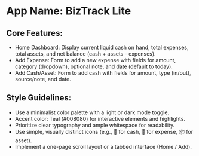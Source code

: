 # **App Name**: BizTrack Lite

## Core Features:

- Home Dashboard: Display current liquid cash on hand, total expenses, total assets, and net balance (cash + assets - expenses).
- Add Expense: Form to add a new expense with fields for amount, category (dropdown), optional note, and date (default to today).
- Add Cash/Asset: Form to add cash with fields for amount, type (in/out), source/note, and date.

## Style Guidelines:

- Use a minimalist color palette with a light or dark mode toggle.
- Accent color: Teal (#008080) for interactive elements and highlights.
- Prioritize clear typography and ample whitespace for readability.
- Use simple, visually distinct icons (e.g., 💸 for cash, 🧾 for expense, 📦 for asset).
- Implement a one-page scroll layout or a tabbed interface (Home / Add).